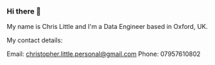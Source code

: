 ### Hi there 👋

My name is Chris Little and I'm a Data Engineer based in Oxford, UK.

My contact details:

Email: christopher.little.personal@gmail.com
Phone: 07957610802
